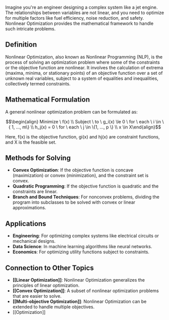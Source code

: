 Imagine you're an engineer designing a complex system like a jet engine. The relationships between variables are not linear, and you need to optimize for multiple factors like fuel efficiency, noise reduction, and safety. Nonlinear Optimization provides the mathematical framework to handle such intricate problems.

## Definition

Nonlinear Optimization, also known as Nonlinear Programming (NLP), is the process of solving an optimization problem where some of the constraints or the objective function are nonlinear. It involves the calculation of extrema (maxima, minima, or stationary points) of an objective function over a set of unknown real variables, subject to a system of equalities and inequalities, collectively termed constraints.

## Mathematical Formulation

A general nonlinear optimization problem can be formulated as:

$$\begin{align} Minimize \ f(x) \\ Subject \ to \ g_i(x) \le 0 \ for \ each \ i \in \{ 1, ..., m\} \\ h_j(x) = 0 \ for \ each \ j \in \{1, ..., p \} \\ x \in X\end{align}$$

Here, f(x) is the objective function, gi​(x) and hj​(x) are constraint functions, and X is the feasible set.

## Methods for Solving

- **Convex Optimization**: If the objective function is concave (maximization) or convex (minimization), and the constraint set is convex.
- **Quadratic Programming**: If the objective function is quadratic and the constraints are linear.
- **Branch and Bound Techniques**: For nonconvex problems, dividing the program into subclasses to be solved with convex or linear approximations.

## Applications

- **Engineering**: For optimizing complex systems like electrical circuits or mechanical designs.
- **Data Science**: In machine learning algorithms like neural networks.
- **Economics**: For optimizing utility functions subject to constraints.

## Connection to Other Topics

- **[[Linear Optimization]]**: Nonlinear Optimization generalizes the principles of linear optimization.
- **[[Convex Optimization]]**: A subset of nonlinear optimization problems that are easier to solve.
- **[[Multi-objective Optimization]]**: Nonlinear Optimization can be extended to handle multiple objectives.
- [[Optimization]]